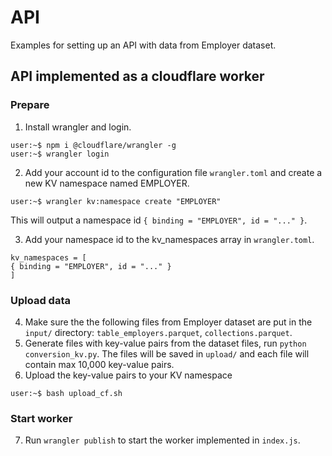 # API
  
Examples for setting up an API with data from Employer dataset.

## API implemented as a cloudflare worker
  
### Prepare  
  
1. Install wrangler and login.
```shell  
user:~$ npm i @cloudflare/wrangler -g
user:~$ wrangler login
```  
2. Add your account id to the configuration file `wrangler.toml` and create a new KV namespace named EMPLOYER.
```shell
user:~$ wrangler kv:namespace create "EMPLOYER"
```
This will output a namespace id `{ binding = "EMPLOYER", id = "..." }`.

3. Add your namespace id to the kv_namespaces array in `wrangler.toml`.
```
kv_namespaces = [
{ binding = "EMPLOYER", id = "..." }
]
```

### Upload data

4. Make sure the the following files from Employer dataset are put in the `input/` directory: `table_employers.parquet`, `collections.parquet`.
5. Generate files with key-value pairs from the dataset files, run `python conversion_kv.py`. The files will be saved in `upload/` and each file will contain max 10,000 key-value pairs. 
6. Upload the key-value pairs to your KV namespace
```shell 
user:~$ bash upload_cf.sh
```

### Start worker
7. Run `wrangler publish` to start the worker implemented in `index.js`.
